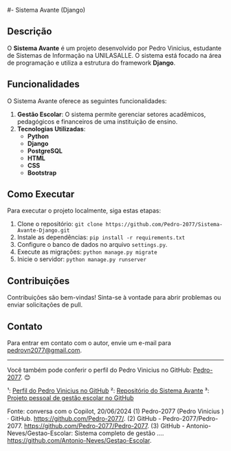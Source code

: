 #- Sistema Avante (Django)

## Descrição
O **Sistema Avante** é um projeto desenvolvido por Pedro Vinicius, estudante de Sistemas de Informação na UNILASALLE. O sistema está focado na área de programação e utiliza a estrutura do framework **Django**.

## Funcionalidades
O Sistema Avante oferece as seguintes funcionalidades:

1. **Gestão Escolar**: O sistema permite gerenciar setores acadêmicos, pedagógicos e financeiros de uma instituição de ensino.
2. **Tecnologias Utilizadas**:
   - **Python**
   - **Django**
   - **PostgreSQL**
   - **HTML**
   - **CSS**
   - **Bootstrap**

## Como Executar
Para executar o projeto localmente, siga estas etapas:

1. Clone o repositório: `git clone https://github.com/Pedro-2077/Sistema-Avante-Django.git`
2. Instale as dependências: `pip install -r requirements.txt`
3. Configure o banco de dados no arquivo `settings.py`.
4. Execute as migrações: `python manage.py migrate`
5. Inicie o servidor: `python manage.py runserver`

## Contribuições
Contribuições são bem-vindas! Sinta-se à vontade para abrir problemas ou enviar solicitações de pull.

## Contato
Para entrar em contato com o autor, envie um e-mail para pedrovn2077@gmail.com.

---

Você também pode conferir o perfil do Pedro Vinicius no GitHub: [Pedro-2077](https://github.com/Pedro-2077/). 😊

¹: [Perfil do Pedro Vinicius no GitHub](https://github.com/Pedro-2077/)
²: [Repositório do Sistema Avante](https://github.com/Pedro-2077/Sistema-Avante-Django)
³: [Projeto pessoal de gestão escolar no GitHub](https://github.com/Antonio-Neves/Gestao-Escolar)

Fonte: conversa com o Copilot, 20/06/2024
(1) Pedro-2077 (Pedro Vinicius ) · GitHub. https://github.com/Pedro-2077/.
(2) GitHub - Pedro-2077/Pedro-2077. https://github.com/Pedro-2077/Pedro-2077.
(3) GitHub - Antonio-Neves/Gestao-Escolar: Sistema completo de gestão .... https://github.com/Antonio-Neves/Gestao-Escolar.
